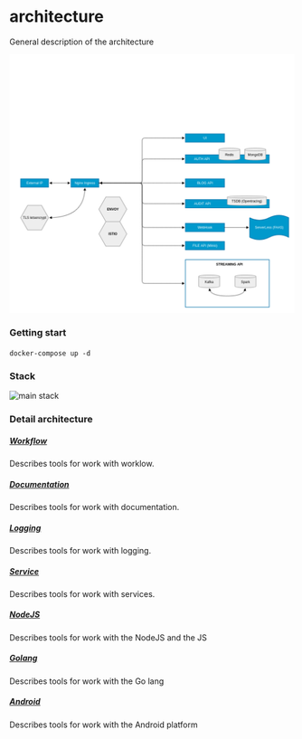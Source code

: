# architecture
General description of the architecture

![architecture](./images/architecture.png)

### Getting start

`docker-compose up -d`

### Stack

![main stack](https://www.cncf.io/wp-content/uploads/2018/03/CNCF_TrailMap_latest-884x1024.png)

### Detail architecture

##### [Workflow](./Workflow.md)
Describes tools for work with worklow.

##### [Documentation](./Documentation.md)
Describes tools for work with documentation.

##### [Logging](./Logging.md)
Describes tools for work with logging.

##### [Service](./Service.md)
Describes tools for work with services.

##### [NodeJS](./NodeJS.md)
Describes tools for work with the NodeJS and the JS

##### [Golang](./Golang.md)
Describes tools for work with the Go lang

##### [Android](./Android.md)
Describes tools for work with the Android platform
